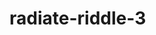 # radiate-riddle-3

<link rel="stylesheet" href="assets/bootstrap/css/bootstrap.min.css">
    <link rel="stylesheet" href="assets/fonts/font-awesome.min.css">
    <link rel="stylesheet" href="assets/css/Contact-Form-Clean.css">
    <link rel="stylesheet" href="assets/css/styles.css">
    <link rel="stylesheet" href="assets/css/untitled.css">

